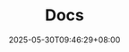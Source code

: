 ---
weight: 999
title: "Docs"
description: ""
icon: "article"
date: "2025-05-30T09:46:29+08:00"
lastmod: "2025-05-30T09:46:29+08:00"
draft: false
toc: true
---